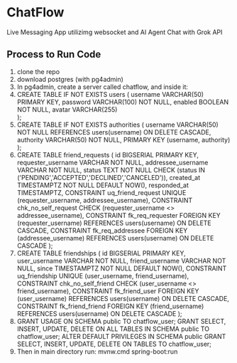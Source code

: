 # ChatFlow

Live Messaging App utilizimg websocket and AI Agent Chat with Grok API

## Process to Run Code
1. clone the repo
2. download postgres (with pg4admin)
3. In pg4admin, create a server called chatflow, and inside it:
4. CREATE TABLE IF NOT EXISTS users (
    username VARCHAR(50) PRIMARY KEY,
    password VARCHAR(100) NOT NULL,
    enabled  BOOLEAN NOT NULL,
    avatar   VARCHAR(255)         
  );
5. CREATE TABLE IF NOT EXISTS authorities (
    username VARCHAR(50) NOT NULL REFERENCES users(username) ON DELETE CASCADE,
    authority VARCHAR(50) NOT NULL,
    PRIMARY KEY (username, authority)
   );
6. CREATE TABLE friend_requests (
    id BIGSERIAL PRIMARY KEY,
    requester_username VARCHAR NOT NULL,
    addressee_username VARCHAR NOT NULL,
    status TEXT NOT NULL CHECK (status IN ('PENDING','ACCEPTED','DECLINED','CANCELED')),
    created_at TIMESTAMPTZ NOT NULL DEFAULT NOW(),
    responded_at TIMESTAMPTZ,
    CONSTRAINT uq_friend_request UNIQUE (requester_username, addressee_username),
    CONSTRAINT chk_no_self_request CHECK (requester_username <> addressee_username),
    CONSTRAINT fk_req_requester FOREIGN KEY (requester_username) REFERENCES users(username) ON DELETE CASCADE,
    CONSTRAINT fk_req_addressee FOREIGN KEY (addressee_username) REFERENCES users(username) ON DELETE CASCADE
   );
7. CREATE TABLE friendships (
    id BIGSERIAL PRIMARY KEY,
    user_username   VARCHAR NOT NULL,
    friend_username VARCHAR NOT NULL,
    since TIMESTAMPTZ NOT NULL DEFAULT NOW(),
    CONSTRAINT uq_friendship UNIQUE (user_username, friend_username),
    CONSTRAINT chk_no_self_friend CHECK (user_username <> friend_username),
    CONSTRAINT fk_friend_user FOREIGN KEY (user_username) REFERENCES users(username) ON DELETE CASCADE,
    CONSTRAINT fk_friend_friend FOREIGN KEY (friend_username) REFERENCES users(username) ON DELETE CASCADE
   );
8. GRANT USAGE ON SCHEMA public TO chatflow_user;
   GRANT SELECT, INSERT, UPDATE, DELETE ON ALL TABLES IN SCHEMA public TO chatflow_user;
   ALTER DEFAULT PRIVILEGES IN SCHEMA public
   GRANT SELECT, INSERT, UPDATE, DELETE ON TABLES TO chatflow_user;
9. Then in main directory run: mvnw.cmd spring-boot:run
